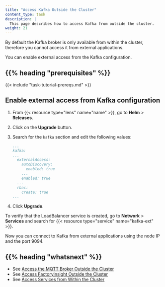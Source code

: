 ```yaml
---
title: "Access Kafka Outside the Cluster"
content_type: task
description: |
  This page describes how to access Kafka from outside the cluster.
weight: 21
---
```


<!-- overview -->

By default the Kafka broker is only available from within the cluster, therefore
you cannot access it from external applications.

You can enable external access from the Kafka configuration.

## {{% heading "prerequisites" %}}

{{< include "task-tutorial-prereqs.md" >}}

<!-- steps -->

## Enable external access from Kafka configuration

1. From {{< resource type="lens" name="name" >}}, go to **Helm** > **Releases**.
2. Click on the **Upgrade** button.
3. Search for the `kafka` section and edit the following values:

   ```yaml
   ...
   kafka:
   ...
     externalAccess:
       autoDiscovery:
         enabled: true
       ...
       enabled: true
     ...
     rbac:
       create: true
   ...
   ```

4. Click **Upgrade**.

To verify that the LoadBalancer service is created, go to **Network** > **Services**
and search for {{< resource type="service" name="kafka-ext" >}}.

Now you can connect to Kafka from external applications using the node IP and
the port 9094.
<!-- discussion -->

<!-- Optional section; add links to information related to this topic. -->
## {{% heading "whatsnext" %}}

- See [Access the MQTT Broker Outside the Cluster](/docs/production-guides/administration/access-mqtt-outside-cluster)
- See [Access Factoryinsight Outside the Cluster](/docs/production-guides/administration/access-factoryinsight-outside-cluster)
- See [Access Services from Within the Cluster](/docs/production-guides/administration/access-services-from-cluster)
